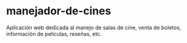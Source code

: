 # manejador-de-cines
Aplicación web dedicada al manejo de salas de cine, venta de boletos, información de películas, reseñas, etc.

